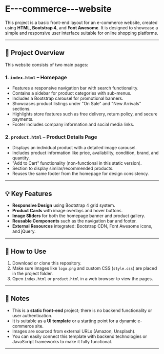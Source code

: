 # E---commerce---website

This project is a basic front-end layout for an e-commerce website, created using **HTML**, **Bootstrap 4**, and **Font Awesome**. It is designed to showcase a simple and responsive user interface suitable for online shopping platforms.

---

## 📄 Project Overview

This website consists of two main pages:

### 1. `index.html` – Homepage
- Features a responsive navigation bar with search functionality.
- Contains a sidebar for product categories with sub-menus.
- Includes a Bootstrap carousel for promotional banners.
- Showcases product listings under "On Sale" and "New Arrivals" sections.
- Highlights store features such as free delivery, return policy, and secure payments.
- Footer includes company information and social media links.

### 2. `product.html` – Product Details Page
- Displays an individual product with a detailed image carousel.
- Includes product information like price, availability, condition, brand, and quantity.
- "Add to Cart" functionality (non-functional in this static version).
- Section to display similar/recommended products.
- Reuses the same footer from the homepage for design consistency.

---

## 💡 Key Features

- **Responsive Design** using Bootstrap 4 grid system.
- **Product Cards** with image overlays and hover buttons.
- **Image Sliders** for both the homepage banner and product gallery.
- **Reusable Components** such as the navigation bar and footer.
- **External Resources** integrated: Bootstrap CDN, Font Awesome icons, and jQuery.

---

## 🚀 How to Use

1. Download or clone this repository.
2. Make sure images like `logo.png` and custom CSS (`style.css`) are placed in the project folder.
3. Open `index.html` or `product.html` in a web browser to view the pages.

---

## 📌 Notes

- This is a **static front-end** project; there is no backend functionality or user authentication.
- It is suitable as a **UI template** or a starting point for a dynamic e-commerce site.
- Images are sourced from external URLs (Amazon, Unsplash).
- You can easily connect this template with backend technologies or JavaScript frameworks to make it fully functional.

---
